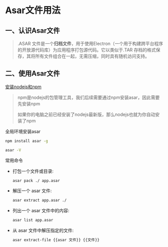 # Asar文件用法

## 一、认识Asar文件

>   .ASAR 文件是一个**归档文件**，用于使用Electron（一个用于构建跨平台程序的开放源代码库）为应用程序打包源代码。它以类似于.TAR 存档的格式保存，其将所有文件组合在一起，无需压缩，同时具有随机访问支持。

## 二、使用Asar文件

[安装nodejs和npm](http://nodejs.cn/download/)

>   npm是nodejs的包管理工具，我们后续需要通过npm安装asar，因此需要先安装npm
>
>   如果你的电脑之前已经安装了nodejs最新版，那么nodejs也就为你自动安装了npm

全局环境安装asar

```bash
npm install asar -g

asar -V
```

常用命令

-   打包一个文件或目录:

    ```bash
    asar pack ./ app.asar
    ```

-   解压一个 asar 文件:

    ```bash
    asar extract app.asar ./
    ```

-   列出一个 asar 文件中的内容:

    ```bash
    asar list app.asar
    ```

-   从 asar 文件中解压指定的文件:

    ```bash
    asar extract-file {{asar 文件}} {{文件}}
    ```
